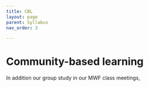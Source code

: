 ```yaml
---
title: CBL
layout: page
parent: Syllabus
nav_order: 3

---
```


# Community-based learning

In addition our group study in our MWF class meetings, 

